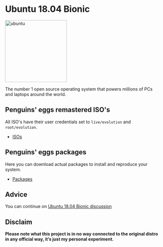 # Ubuntu 18.04 Bionic
<img src="https://penguins-eggs.net/img/ubuntu.svg" alt="ubuntu" width="200"/>

The number 1 open source operating system that powers millions of PCs and laptops around the world.

## Penguins' eggs remastered ISO's
All ISO's have their user credentials set to ```live/evolution``` and ```root/evolution```.

* [ISOs](https://drive.google.com/drive/folders/18_8Rt4KrwFiUjrHwYJKucPK3dt03LIly)

## Penguins' eggs packages
Here you can download actual packages to install and reproduce your system.

* [Packages](https://penguins-eggs.net/basket/ipackages/debs)

## Advice

You can continue on [Ubuntu 18.04 Bionic discussion](https://github.com/pieroproietti/penguins-blog/discussions/44)

## Disclaim
__Please note what this project is in no way connected to the original distro in any official way, it’s just my personal experiment.__

